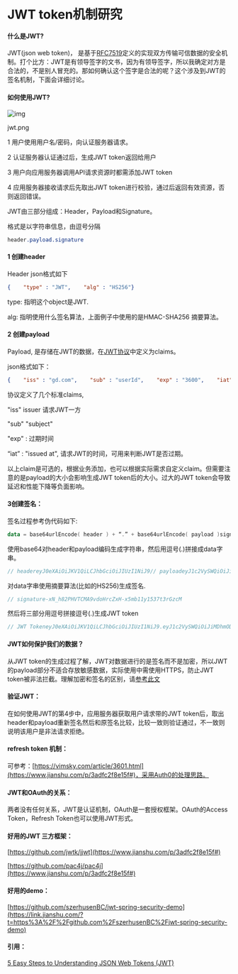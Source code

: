 # JWT token机制研究

#### 什么是JWT?

JWT(json web token)， 是基于[RFC7519](https://www.jianshu.com/p/3adfc2f8e15f#)定义的实现双方传输可信数据的安全机制。打个比方：JWT是有领导签字的文书，因为有领导签字，所以我确定对方是合法的，不是别人冒充的。那如何确认这个签字是合法的呢？这个涉及到JWT的签名机制，下面会详细讨论。

#### 如何使用JWT?

![img](https://upload-images.jianshu.io/upload_images/2230743-e2db44af8e810d38.png?imageMogr2/auto-orient/strip|imageView2/2/w/800/format/webp)

jwt.png

1 用户使用用户名/密码，向认证服务器请求。

2 认证服务器认证通过后，生成JWT token返回给用户

3 用户向应用服务器调用API请求资源时都需添加JWT token

4 应用服务器接收请求后先取出JWT token进行校验，通过后返回有效资源，否则返回错误。

JWT由三部分组成：Header，Payload和Signature。

格式是以字符串信息，由逗号分隔



```css
header.payload.signature
```

#### 1 创建header

Header json格式如下



```json
{    "type" : "JWT",    "alg" : "HS256"}
```

type: 指明这个object是JWT.

alg: 指明使用什么签名算法，上面例子中使用的是HMAC-SHA256 摘要算法。

#### 2 创建payload

Payload, 是存储在JWT的数据，在[JWT协议](https://www.jianshu.com/p/3adfc2f8e15f#)中定义为claims。

json格式如下：



```json
{    "iss" : "gd.com",    "sub" : "userId",    "exp" : "3600",    "iat" : "2012553355235"}
```

协议定义了几个标准claims,

"iss" issuer 请求JWT一方

"sub" "subject"

"exp" : 过期时间

“iat” : "issued at", 请求JWT的时间，可用来判断JWT是否过期。

以上claim是可选的，根据业务添加，也可以根据实际需求自定义claim。但需要注意的是payload的大小会影响生成JWT token后的大小。过大的JWT token会导致延迟和性能下降等负面影响。

#### 3创建签名：

签名过程参考伪代码如下:



```kotlin
data = base64urlEncode( header ) + “.” + base64urlEncode( payload )signature = Hash( data, secret );
```

使用base64对header和payload编码生成字符串，然后用逗号(.)拼接成data字串。



```cpp
// headereyJ0eXAiOiJKV1QiLCJhbGciOiJIUzI1NiJ9// payloadeyJ1c2VySWQiOiJiMDhmODZhZi0zNWRhLTQ4ZjItOGZhYi1jZWYzOTA0NjYwYmQifQ
```

对data字串使用摘要算法(比如的HS256)生成签名.



```cpp
// signature-xN_h82PHVTCMA9vdoHrcZxH-x5mb11y1537t3rGzcM
```

然后将三部分用逗号拼接逗号(.)生成JWT token



```cpp
// JWT TokeneyJ0eXAiOiJKV1QiLCJhbGciOiJIUzI1NiJ9.eyJ1c2VySWQiOiJiMDhmODZhZi0zNWRhLTQ4ZjItOGZhYi1jZWYzOTA0NjYwYmQifQ.-xN_h82PHVTCMA9vdoHrcZxH-x5mb11y1537t3rGzcM
```

#### JWT如何保护我们的数据？

从JWT token的生成过程了解，JWT对数据进行的是签名而不是加密，所以JWT的payload部分不适合存放敏感数据，实际使用中需使用HTTPS，防止JWT token被非法拦截。理解加密和签名的区别，请[参考此文](https://www.jianshu.com/p/3adfc2f8e15f#)

#### 验证JWT：

在如何使用JWT的第4步中，应用服务器获取用户请求带的JWT token后，取出header和payload重新签名然后和原签名比较，比较一致则验证通过，不一致则说明该用户是非法请求拒绝。

#### refresh token 机制：

可参考：[https://vimsky.com/article/3601.html](https://www.jianshu.com/p/3adfc2f8e15f#)，采用Auth0的处理思路。

#### JWT和OAuth的关系：

两者没有任何关系，JWT是认证机制，OAuth是一套授权框架。OAuth的Access Token，Refresh Token也可以使用JWT形式。

#### 好用的JWT 三方框架：

[https://github.com/jwtk/jjwt](https://www.jianshu.com/p/3adfc2f8e15f#)

[https://github.com/pac4j/pac4j](https://www.jianshu.com/p/3adfc2f8e15f#)

#### 好用的demo：

[https://github.com/szerhusenBC/jwt-spring-security-demo](https://link.jianshu.com/?t=https%3A%2F%2Fgithub.com%2FszerhusenBC%2Fjwt-spring-security-demo)

#### 引用：

[5 Easy Steps to Understanding JSON Web Tokens (JWT)](https://www.jianshu.com/p/3adfc2f8e15f#)